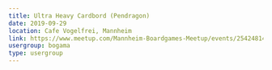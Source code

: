 ```yaml
---
title: Ultra Heavy Cardbord (Pendragon)
date: 2019-09-29
location: Cafe Vogelfrei, Mannheim
link: https://www.meetup.com/Mannheim-Boardgames-Meetup/events/254248144/
usergroup: bogama
type: usergroup
---
```

